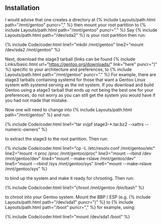 <!-- 4 -->
## Installation
I would advise that one creates a directory at {% include Layouts/path.html path="/mnt/gentoo" puncr="," %} then mount your root partition to {% include Layouts/path.html path="/mnt/gentoo" puncr="." %} Say {% include Layouts/path.html path="/dev/sda2" %} is your root partition then run:

{% include Code/coder.html line1="mkdir /mnt/gentoo" line2="mount /dev/sda2 /mnt/gentoo" %}

Next, download the stage3 tarball (links can be found {% include Links/basic.html url="https://gentoo.org/downloads/" link="here" puncr=")" %} specific to your architecture and preferences, to {% include Layouts/path.html path="/mnt/gentoo" puncr="." %} For example, there are stage3 tarballs containing systemd for those that want a Gentoo Linux system with systemd serving as the init system. If you download and build Gentoo using a stage3 tarball that ends up not being the best one for your preferences, do not worry as you can still get the system you would have if you had not made that mistake.

Now one will need to change into {% include Layouts/path.html path="/mnt/gentoo" %} and run:

{% include Code/coder.html line1="tar xvjpf stage3-*.tar.bz2 --xattrs --numeric-owners" %}

to extract the stage3 to the root partition. Then run:

{% include Code/coder.html line1="cp -L /etc/resolv.conf /mnt/gentoo/etc" line2="mount -t proc /proc /mnt/gentoo/proc" line3="mount --rbind /dev /mnt/gentoo/dev" line4="mount --make-rslave /mnt/gentoo/dev" line5="mount --rbind /sys /mnt/gentoo/sys" line6="mount --make-rslave /mnt/gentoo/sys" %}

to bind up the system and make it ready for chrooting. Then run:

{% include Code/coder.html line1="chroot /mnt/gentoo /bin/bash" %}

to chroot into your Gentoo system. Mount the BBP / ESP (e.g. {% include Layouts/path.html path="/dev/sda1" puncr=")" %} to {% include Layouts/path.html path="/boot" puncr="," %} for example, using:

{% include Code/coder.html line1="mount /dev/sda1 /boot" %}
